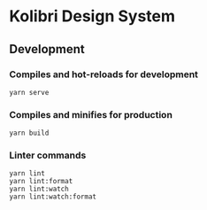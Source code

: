 # Kolibri Design System

## Development

### Compiles and hot-reloads for development

```
yarn serve
```

### Compiles and minifies for production

```
yarn build
```

### Linter commands

```
yarn lint
yarn lint:format
yarn lint:watch
yarn lint:watch:format
```
